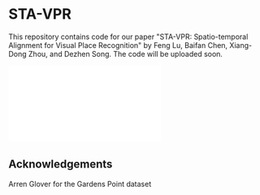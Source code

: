 # STA-VPR
This repository contains code for our paper "STA-VPR: Spatio-temporal Alignment for Visual Place Recognition" by Feng Lu, Baifan Chen, Xiang-Dong Zhou, and Dezhen Song. The code will be uploaded soon.

![spatial_alignment_sample](images/spatial_alignment_sample.pdf)

## Acknowledgements 
Arren Glover for the Gardens Point dataset
